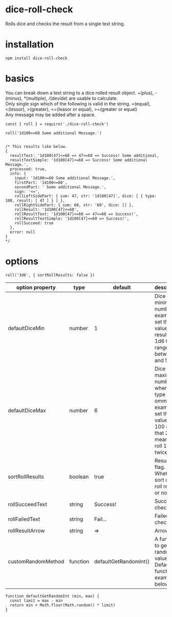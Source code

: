 # dice-roll-check
Rolls dice and checks the result from a single text string.

# installation
`npm install dice-roll-check`

# basics
You can break down a text string to a dice rolled result object. +(plus), -(minus), *(multiple), /(devide) are usable to calculate.  
Only single sign which of the following is valid in the string. =(equal), <(lessor), >(greater), <=(leasor or equal), >=(greater or equal)  
Any message may be added after a space.  
```javascript:rolling 1d100 dice and checks if the result is lessor than 60
const { roll } = require('./dice-roll-check')

roll('1d100<=60 Some additional Message.')


/* This results like below.
{
  resultText: '1d100[47]<=60 => 47<=60 => Success! Some additional,
  resultTextSimple: '1d100[47]<=60 => Success! Some additional Message.',
  processed: true,
  info: {
    input: '1d100<=60 Some additional Message.',
    firstPart: '1d100<=60',
    secondPart: ' Some additional Message.',
    sign: '<=',
    rollLeftSidePart: { sum: 47, str: '1d100[47]', dice: [ { type: 100, result: [ 47 ] } ] },
    rollRightSidePart: { sum: 60, str: '60', dice: [] },
    rollResult: '1d100[47]<=60',
    rollResultText: '1d100[47]<=60 => 47<=60 => Success!',
    rollResultTextSimple: '1d100[47]<=60 => Success!',
    rollSucceed: true
  },
  error: null
} 
*/
```

# options
```javascript:option example
roll('3d6', { sortRollResults: false })
```

| option property | type | default | description |
----|----|----|---- 
| defaultDiceMin | number | 1 | Dice minimum number.  example: set this value to 0 results that 1d6 takes range between 0 and 5. |
| defaultDiceMax | number | 6 | Dice maximum number when dice type is ommited.  example: set this value to 100 results that 2d means to roll 1d100 twice. |
| sortRollResults | boolean | true | Result sort flag. Whether to sort dice roll results or not. |
| rollSucceedText | string | Success! | Succeed to check text. |
| rollFailedText | string | Fail... | Failed to check text. |
| rollResultArrow | string | => | Arrow text. |
| customRandomMethod | function | defaultGetRandomInt() | A function to get the random value. Default function example is below. |
```javascript:default getting random value function
function defaultGetRandomInt (min, max) {
  const limit = max - min
  return min + Math.floor(Math.random() * limit)
}
```
